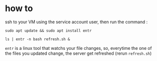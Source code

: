 # how to
ssh to your VM using the service account user, then run the command :

`sudo apt update && sudo apt install entr`

`ls | entr -n bash refresh.sh &`

`entr` is a linux tool that watchs your file changes, so, everytime the one of the files you updated change, the server get refreshed (rerun `refresh.sh`)
